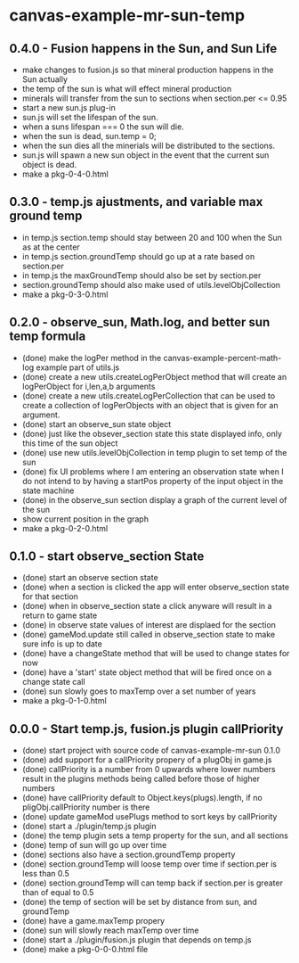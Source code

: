 # canvas-example-mr-sun-temp

## 0.4.0 - Fusion happens in the Sun, and Sun Life
* make changes to fusion.js so that mineral production happens in the Sun actually
* the temp of the sun is what will effect mineral production
* minerals will transfer from the sun to sections when section.per <= 0.95
* start a new sun.js plug-in
* sun.js will set the lifespan of the sun.
* when a suns lifespan === 0 the sun will die.
* when the sun is dead, sun.temp = 0;
* when the sun dies all the minerials will be distributed to the sections.
* sun.js will spawn a new sun object in the event that the current sun object is dead.
* make a pkg-0-4-0.html

## 0.3.0 - temp.js ajustments, and variable max ground temp
* in temp.js section.temp should stay between 20 and 100 when the Sun as at the center
* in temp.js section.groundTemp should go up at a rate based on section.per
* in temp.js the maxGroundTemp should also be set by section.per
* section.groundTemp should also make used of utils.levelObjCollection
* make a pkg-0-3-0.html

## 0.2.0 - observe_sun, Math.log, and better sun temp formula
* (done) make the logPer method in the canvas-example-percent-math-log example part of utils.js
* (done) create a new utils.createLogPerObject method that will create an logPerObject for i,len,a,b arguments
* (done) create a new utils.createLogPerCollection that can be used to create a collection of logPerObjects with an object that is given for an argument.
* (done) start an observe_sun state object
* (done) just like the obsever_section state this state displayed info, only this time of the sun object
* (done) use new utils.levelObjCollection in temp plugin to set temp of the sun
* (done) fix UI problems where I am entering an observation state when I do not intend to by having a startPos property of the input object in the state machine
* (done) in the observe_sun section display a graph of the current level of the sun
* show current position in the graph
* make a pkg-0-2-0.html

## 0.1.0 - start observe_section State
* (done) start an observe section state
* (done) when a section is clicked the app will enter observe_section state for that section
* (done) when in observe_section state a click anyware will result in a return to game state
* (done) in observe state values of interest are displaed for the section
* (done) gameMod.update still called in observe_section state to make sure info is up to date
* (done) have a changeState method that will be used to change states for now
* (done) have a 'start' state object method that will be fired once on a change state call
* (done) sun slowly goes to maxTemp over a set number of years
* make a pkg-0-1-0.html

## 0.0.0 - Start temp.js, fusion.js plugin callPriority
* (done) start project with source code of canvas-example-mr-sun 0.1.0
* (done) add support for a callPriority propery of a plugObj in game.js
* (done) callPriority is a number from 0 upwards where lower numbers result in the plugins methods being called before those of higher numbers
* (done) have callPriority default to Object.keys(plugs).length, if no pligObj.callPriority number is there
* (done) update gameMod usePlugs method to sort keys by callPriority
* (done) start a ./plugin/temp.js plugin
* (done) the temp plugin sets a temp property for the sun, and all sections
* (done) temp of sun will go up over time
* (done) sections also have a section.groundTemp property
* (done) section.groundTemp will loose temp over time if section.per is less than 0.5
* (done) section.groundTemp will can temp back if section.per is greater than of equal to 0.5
* (done) the temp of section will be set by distance from sun, and groundTemp
* (done) have a game.maxTemp propery
* (done) sun will slowly reach maxTemp over time
* (done) start a ./plugin/fusion.js plugin that depends on temp.js
* (done) make a pkg-0-0-0.html file